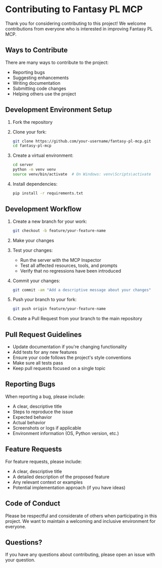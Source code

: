 # Contributing to Fantasy PL MCP

Thank you for considering contributing to this project! We welcome contributions from everyone who is interested in improving Fantasy PL MCP.

## Ways to Contribute

There are many ways to contribute to the project:

- Reporting bugs
- Suggesting enhancements
- Writing documentation
- Submitting code changes
- Helping others use the project

## Development Environment Setup

1. Fork the repository
2. Clone your fork:
   ```bash
   git clone https://github.com/your-username/fantasy-pl-mcp.git
   cd fantasy-pl-mcp
   ```

3. Create a virtual environment:
   ```bash
   cd server
   python -m venv venv
   source venv/bin/activate  # On Windows: venv\Scripts\activate
   ```

4. Install dependencies:
   ```bash
   pip install -r requirements.txt
   ```

## Development Workflow

1. Create a new branch for your work:
   ```bash
   git checkout -b feature/your-feature-name
   ```

2. Make your changes

3. Test your changes:
   - Run the server with the MCP Inspector
   - Test all affected resources, tools, and prompts
   - Verify that no regressions have been introduced

4. Commit your changes:
   ```bash
   git commit -am "Add a descriptive message about your changes"
   ```

5. Push your branch to your fork:
   ```bash
   git push origin feature/your-feature-name
   ```

6. Create a Pull Request from your branch to the main repository

## Pull Request Guidelines

- Update documentation if you're changing functionality
- Add tests for any new features
- Ensure your code follows the project's style conventions
- Make sure all tests pass
- Keep pull requests focused on a single topic

## Reporting Bugs

When reporting a bug, please include:

- A clear, descriptive title
- Steps to reproduce the issue
- Expected behavior
- Actual behavior
- Screenshots or logs if applicable
- Environment information (OS, Python version, etc.)

## Feature Requests

For feature requests, please include:

- A clear, descriptive title
- A detailed description of the proposed feature
- Any relevant context or examples
- Potential implementation approach (if you have ideas)

## Code of Conduct

Please be respectful and considerate of others when participating in this project. We want to maintain a welcoming and inclusive environment for everyone.

## Questions?

If you have any questions about contributing, please open an issue with your question.